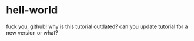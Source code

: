 # hell-world

fuck you, github!
why is this tutorial outdated?
can you update tutorial for a new version or what?
 
